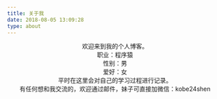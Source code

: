 ```yaml
---
title: 关于我
date: 2018-08-05 13:09:28
type: about
---
```

<center>欢迎来到我的个人博客。</center>
<center>职业：程序猿</center>
<center>性别：男</center>
<center>爱好：女</center>
<center>平时在这里会对自己的学习过程进行记录。</center>
<center>有任何想和我交流的，欢迎通过邮件，妹子可直接加微信：kobe24shen</center>